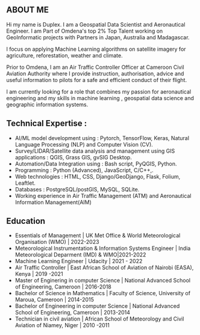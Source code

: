 ## ABOUT ME

Hi my name is Duplex.
I am a Geospatial Data Scientist and Aeronautical Engineer. I am Part of Omdena's top 2% Top Talent working on GeoInformatic projects with Partners in Japan, Australia and Madagascar.

I focus on applying Machine Learning algorithms on satellite imagery for agriculture, reforestation, weather and climate.

Prior to Omdena, I am an Air Traffic Controller Officer at Cameroon Civil Aviation Authority where I provide instruction, authorisation, advice and useful information to pilots for  a safe and efficient conduct of their flight.

I am currently looking for a role that combines my passion  for aeronautical engineering and my skills in machine learning , geospatial data science and geographic information systems.


## Technical Expertise :
- AI/ML model development using : Pytorch, TensorFlow, Keras, Natural Language Processing (NLP) and Computer Vision (CV).
- Survey/LIDAR/Satellite data analysis and management using GIS applications : QGIS, Grass GIS, gvSIG Desktop.
- Automation/Data Integration using : Bash script, PyQGIS, Python.
- Programming : Python (Advanced), JavaScript, C/C++,.
- Web technologies : HTML, CSS, Django/GeoDjango, Flask, Folium, Leaftlet.
- Databases : PostgreSQL/postGIS, MySQL, SQLite.
- Working experience in Air Traffic Management (ATM) and Aeronautical Information Management(AIM)

## Education
- Essentials of Management | UK Met Office & World Meteorological Organisation (WMO) | 2022-2023
- Meteorological Instrumentation & Information Systems Engineer | India Meteorological Deparment (IMD) &  WMO|2021-2022
- Machine Learning Engineer | Udacity |  2021 - 2022
- Air Traffic Controller | East African School of Aviation of Nairobi (EASA), Kenya | 2019 -2021
- Master of Enginering in computer Science | National Advanced School of Engineering, Cameroon | 2016-2018
- Bachelor of Science in Mathematics | Faculty of Science, University of Maroua, Cameroon | 2014-2015
- Bachelor of Engineering in computer Science  | National Advanced School of Engineering, Cameroon | 2013-2014
- Technician in civil aviation | African School of Meteorology and Civil Aviation of Niamey, Niger | 2010 -2011 

<!--
**YOUNKAP/YOUNKAP** is a ✨ _special_ ✨ repository because its `README.md` (this file) appears on your GitHub profile.

Here are some ideas to get you started:

- 🔭 I’m currently working on ...
- 🌱 I’m currently learning ...
- 👯 I’m looking to collaborate on ...
- 🤔 I’m looking for help with ...
- 💬 Ask me about ...
- 📫 How to reach me: ...
- 😄 Pronouns: ...
- ⚡ Fun fact: ...
-->
